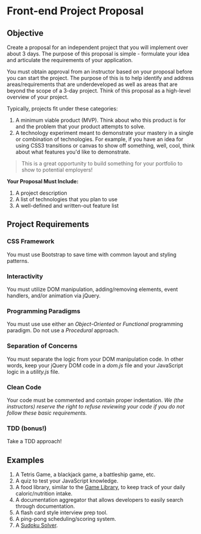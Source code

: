 # Front-end Project Proposal

## Objective

Create a proposal for an independent project that you will implement over about 3 days. The purpose of this proposal is simple - formulate your idea and articulate the requirements of your application.

You must obtain approval from an instructor based on your proposal before you can start the project. The purpose of this is to help identify and address areas/requirements that are underdeveloped as well as areas that are beyond the scope of a 3-day project. Think of this proposal as a high-level overview of your project.

Typically, projects fit under these categories:

1. A minimum viable product (MVP). Think about who this product is for and the problem that your product attempts to solve.
1. A technology experiment meant to demonstrate your mastery in a single or combination of technologies. For example, if you have an idea for using CSS3 transitions or canvas to show off something, well, cool, think about what features you'd like to demonstrate.

> This is a great opportunity to build something for your portfolio to show to potential employers!

**Your Proposal Must Include:**

1. A project description
1. A list of technologies that you plan to use
1. A well-defined and written-out feature list

## Project Requirements

### CSS Framework

You must use Bootstrap to save time with common layout and styling patterns.

### Interactivity

You must utilize DOM manipulation, adding/removing elements, event handlers, and/or animation via jQuery.

### Programming Paradigms

You must use use either an *Object-Oriented* or *Functional* programming paradigm. Do not use a *Procedural* approach.

### Separation of Concerns

You must separate the logic from your DOM manipulation code. In other words, keep your jQuery DOM code in a *dom.js* file and your JavaScript logic in a *utility.js* file.

### Clean Code

Your code must be commented and contain proper indentation. *We (the instructors) reserve the right to refuse reviewing your code if you do not follow these basic requirements.*

### TDD (bonus!)

Take a TDD approach!

## Examples

1. A Tetris Game, a blackjack game, a battleship game, etc.
1. A quiz to test your JavaScript knowledge.
1. A food library, similar to the [Game Library](https://github.com/gSchool/g11-course-curriculum/tree/master/week05/05_exercises/js-game-library), to keep track of your daily caloric/nutrition intake.
1. A documentation aggregator that allows developers to easily search through documentation.
1. A flash card style interview prep tool.
1. A ping-pong scheduling/scoring system.
1. A [Sudoku Solver](http://mherman.org/sudoku-solver/).
